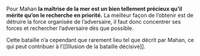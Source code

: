 Pour Mahan **la maîtrise de la mer est un bien tellement précieux qu’il mérite qu’on le recherche en priorité.** La meilleur façon de l’obtenir est de détruire la force organisée de l’adversaire, il faut donc concentrer ses forces et rechercher l’adversaire dès que possible.

Cette bataille n’a cependant que rarement lieu tel que décrit par Mahan, ce qui peut contribuer à l'[[Illusion de la bataille décisive]].